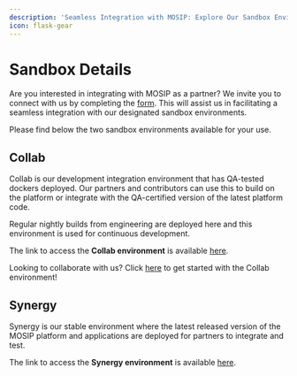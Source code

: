 ```yaml
---
description: 'Seamless Integration with MOSIP: Explore Our Sandbox Environments.'
icon: flask-gear
---
```


# Sandbox Details

Are you interested in integrating with MOSIP as a partner? We invite you to connect with us by completing the [form](https://forms.gle/84wCQYQ7Bxdw718h9). This will assist us in facilitating a seamless integration with our designated sandbox environments.

Please find below the two sandbox environments available for your use.

## Collab

Collab is our development integration environment that has QA-tested dockers deployed. Our partners and contributors can use this to build on the platform or integrate with the QA-certified version of the latest platform code.

Regular nightly builds from engineering are deployed here and this environment is used for continuous development.

The link to access the **Collab environment** is available [here](https://collab.mosip.net/).

Looking to collaborate with us? Click [here](https://docs.mosip.io/1.2.0/collab-getting-started-guide) to get started with the Collab environment!

## Synergy

Synergy is our stable environment where the latest released version of the MOSIP platform and applications are deployed for partners to integrate and test.

The link to access the **Synergy environment** is available [here](https://synergy.mosip.net/).
